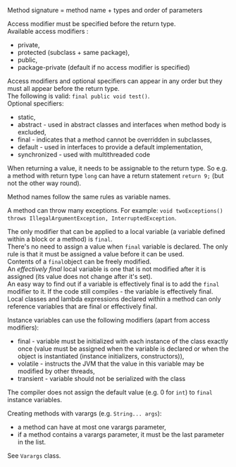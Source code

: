 Method signature = method name + types and order of parameters

Access modifier must be specified before the return type.\
Available access modifiers : 
* private, 
* protected (subclass + same package), 
* public, 
* package-private (default if no access modifier is specified)

Access modifiers and optional specifiers can appear in any order but they must all appear before the return type.\
The following is valid: `final public void test()`.\
Optional specifiers:
* static,
* abstract - used in abstract classes and interfaces when method body is excluded,
* final - indicates that a method cannot be overridden in subclasses,
* default - used in interfaces to provide a default implementation,
* synchronized - used with multithreaded code

When returning a value, it needs to be assignable to the return type. So e.g. a method with return type `long` can have
a return statement `return 9;` (but not the other way round).

Method names follow the same rules as variable names.

A method can throw many exceptions. For example: `void twoExceptions() throws IllegalArgumentException, InterruptedException`.

The only modifier that can be applied to a local variable (a variable defined within a block or a method) is `final`.\
There's no need to assign a value when `final` variable is declared. The only rule is that it must be assigned a value
before it can be used.\
Contents of a `final`object can be freely modified.\
An _effectively final_ local variable is one that is not modified after it is assigned 
(its value does not change after it's set).\
An easy way to find out if a variable is effectively final is to add the `final` modifier to it. 
If the code still compiles - the variable is effectively final.\
Local classes and lambda expressions declared within a method can only reference variables that are final or effectively final.

Instance variables can use the following modifiers (apart from access modifiers):
* final - variable must be initialized with each instance of the class exactly once (value must be assigned
when the variable is declared or when the object is instantiated (instance initializers, constructors)),
* volatile - instructs the JVM that the value in this variable may be modified by other threads,
* transient - variable should not be serialized with the class

The compiler does not assign the default value (e.g. 0 for `int`) to `final` instance variables.

Creating methods with varargs (e.g. `String... args`):
* a method can have at most one varargs parameter,
* if a method contains a varargs parameter, it must be the last parameter in the list.

See `Varargs` class.